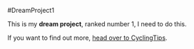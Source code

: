 #DreamProject1

This is my **dream project**, ranked number 1, I need to do this.

If you want to find out more, [head over to CyclingTips](www.cyclingtips.com.au).

